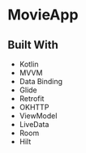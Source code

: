 # MovieApp
## Built With
* Kotlin
* MVVM
* Data Binding
* Glide
* Retrofit
* OKHTTP
* ViewModel
* LiveData
* Room
* Hilt

